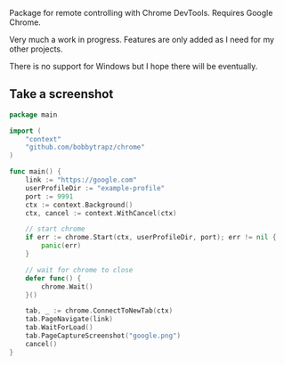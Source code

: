 Package for remote controlling with Chrome DevTools. Requires Google Chrome.

Very much a work in progress. Features are only added as I need for my other projects.

There is no support for Windows but I hope there will be eventually.

## Take a screenshot

```go
package main

import (
	"context"
	"github.com/bobbytrapz/chrome"
)

func main() {
	link := "https://google.com"
	userProfileDir := "example-profile"
	port := 9991
	ctx := context.Background()
	ctx, cancel := context.WithCancel(ctx)

	// start chrome
	if err := chrome.Start(ctx, userProfileDir, port); err != nil {
		panic(err)
	}

	// wait for chrome to close
	defer func() {
		chrome.Wait()
	}()

	tab, _ := chrome.ConnectToNewTab(ctx)
	tab.PageNavigate(link)
	tab.WaitForLoad()
	tab.PageCaptureScreenshot("google.png")
	cancel()
}

```

